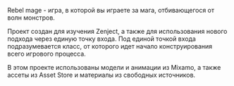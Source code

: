 Rebel mage - игра, в которой вы играете за мага, отбивающегося от волн монстров. 

Проект создан для изучения Zenject, а также для использования нового подхода через единую точку входа. Под единой точкой входа подразумевается класс, от которого идет начало конструирования всего игрового процесса.

В этом проекте использованы модели и анимации из Mixamo, а также ассеты из Asset Store и материалы из свободных источников. 
